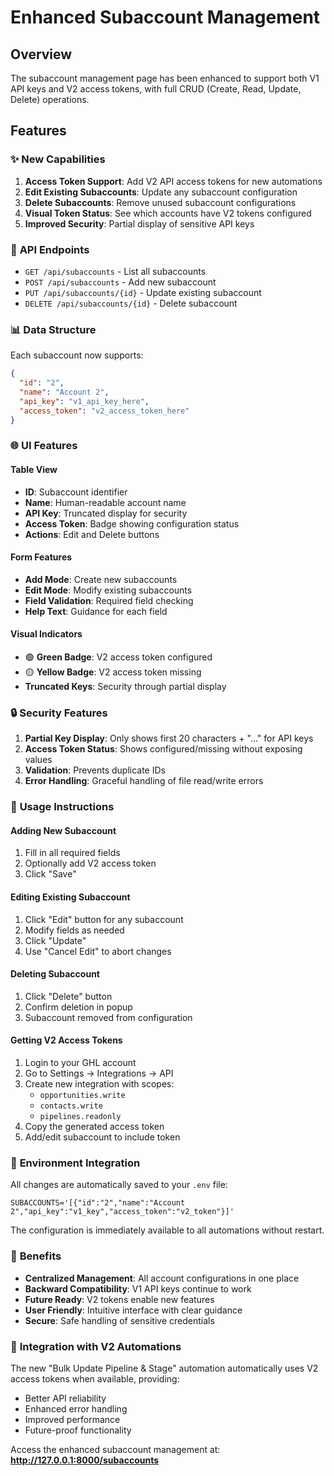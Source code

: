 # Enhanced Subaccount Management

## Overview

The subaccount management page has been enhanced to support both V1 API keys and V2 access tokens, with full CRUD (Create, Read, Update, Delete) operations.

## Features

### ✨ **New Capabilities**

1. **Access Token Support**: Add V2 API access tokens for new automations
2. **Edit Existing Subaccounts**: Update any subaccount configuration
3. **Delete Subaccounts**: Remove unused subaccount configurations
4. **Visual Token Status**: See which accounts have V2 tokens configured
5. **Improved Security**: Partial display of sensitive API keys

### 🔧 **API Endpoints**

- `GET /api/subaccounts` - List all subaccounts
- `POST /api/subaccounts` - Add new subaccount
- `PUT /api/subaccounts/{id}` - Update existing subaccount
- `DELETE /api/subaccounts/{id}` - Delete subaccount

### 📊 **Data Structure**

Each subaccount now supports:

```json
{
  "id": "2",
  "name": "Account 2",
  "api_key": "v1_api_key_here",
  "access_token": "v2_access_token_here"
}
```

### 🌐 **UI Features**

#### Table View
- **ID**: Subaccount identifier
- **Name**: Human-readable account name
- **API Key**: Truncated display for security
- **Access Token**: Badge showing configuration status
- **Actions**: Edit and Delete buttons

#### Form Features
- **Add Mode**: Create new subaccounts
- **Edit Mode**: Modify existing subaccounts
- **Field Validation**: Required field checking
- **Help Text**: Guidance for each field

#### Visual Indicators
- 🟢 **Green Badge**: V2 access token configured
- 🟡 **Yellow Badge**: V2 access token missing
- **Truncated Keys**: Security through partial display

### 🔒 **Security Features**

1. **Partial Key Display**: Only shows first 20 characters + "..." for API keys
2. **Access Token Status**: Shows configured/missing without exposing values
3. **Validation**: Prevents duplicate IDs
4. **Error Handling**: Graceful handling of file read/write errors

### 📝 **Usage Instructions**

#### Adding New Subaccount
1. Fill in all required fields
2. Optionally add V2 access token
3. Click "Save"

#### Editing Existing Subaccount
1. Click "Edit" button for any subaccount
2. Modify fields as needed
3. Click "Update"
4. Use "Cancel Edit" to abort changes

#### Deleting Subaccount
1. Click "Delete" button
2. Confirm deletion in popup
3. Subaccount removed from configuration

#### Getting V2 Access Tokens
1. Login to your GHL account
2. Go to Settings → Integrations → API
3. Create new integration with scopes:
   - `opportunities.write`
   - `contacts.write`
   - `pipelines.readonly`
4. Copy the generated access token
5. Add/edit subaccount to include token

### 🔄 **Environment Integration**

All changes are automatically saved to your `.env` file:

```env
SUBACCOUNTS='[{"id":"2","name":"Account 2","api_key":"v1_key","access_token":"v2_token"}]'
```

The configuration is immediately available to all automations without restart.

### 🎯 **Benefits**

- **Centralized Management**: All account configurations in one place
- **Backward Compatibility**: V1 API keys continue to work
- **Future Ready**: V2 tokens enable new features
- **User Friendly**: Intuitive interface with clear guidance
- **Secure**: Safe handling of sensitive credentials

### 🚀 **Integration with V2 Automations**

The new "Bulk Update Pipeline & Stage" automation automatically uses V2 access tokens when available, providing:

- Better API reliability
- Enhanced error handling
- Improved performance
- Future-proof functionality

Access the enhanced subaccount management at: **http://127.0.0.1:8000/subaccounts**
